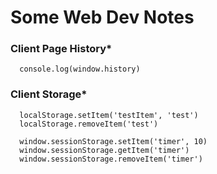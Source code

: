 # Some Web Dev Notes

### **Client Page History***
```
  console.log(window.history)
```

### **Client Storage***
```
  localStorage.setItem('testItem', 'test')
  localStorage.removeItem('test')

  window.sessionStorage.setItem('timer', 10)
  window.sessionStorage.getItem('timer')
  window.sessionStorage.removeItem('timer')
```